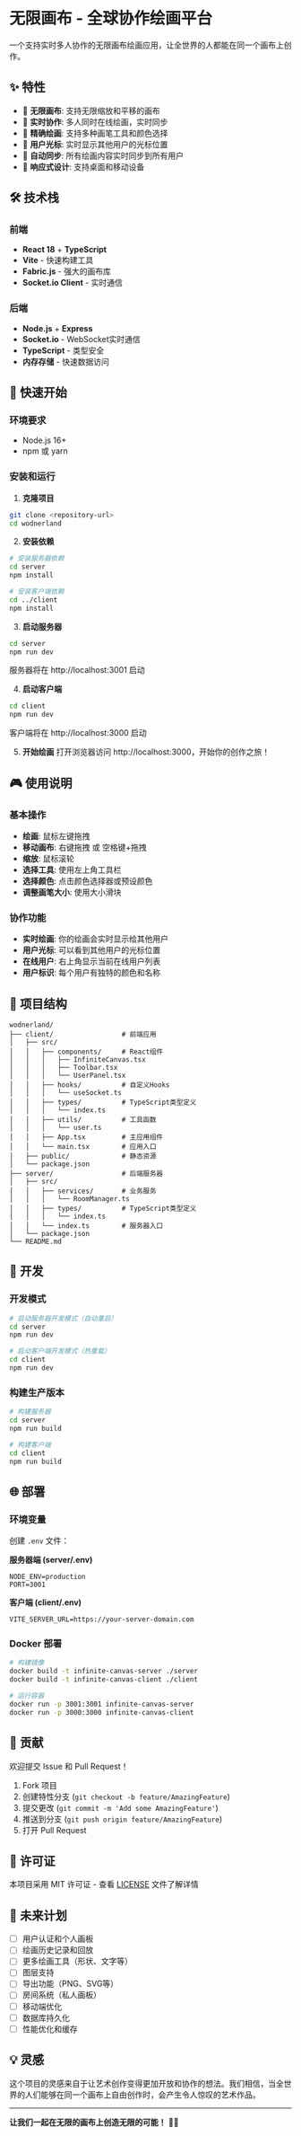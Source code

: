 # 无限画布 - 全球协作绘画平台

一个支持实时多人协作的无限画布绘画应用，让全世界的人都能在同一个画布上创作。

## ✨ 特性

- 🎨 **无限画布**: 支持无限缩放和平移的画布
- 👥 **实时协作**: 多人同时在线绘画，实时同步
- 🎯 **精确绘画**: 支持多种画笔工具和颜色选择
- 👀 **用户光标**: 实时显示其他用户的光标位置
- 🔄 **自动同步**: 所有绘画内容实时同步到所有用户
- 📱 **响应式设计**: 支持桌面和移动设备

## 🛠️ 技术栈

### 前端
- **React 18** + **TypeScript**
- **Vite** - 快速构建工具
- **Fabric.js** - 强大的画布库
- **Socket.io Client** - 实时通信

### 后端
- **Node.js** + **Express**
- **Socket.io** - WebSocket实时通信
- **TypeScript** - 类型安全
- **内存存储** - 快速数据访问

## 🚀 快速开始

### 环境要求
- Node.js 16+
- npm 或 yarn

### 安装和运行

1. **克隆项目**
```bash
git clone <repository-url>
cd wodnerland
```

2. **安装依赖**
```bash
# 安装服务器依赖
cd server
npm install

# 安装客户端依赖
cd ../client
npm install
```

3. **启动服务器**
```bash
cd server
npm run dev
```
服务器将在 http://localhost:3001 启动

4. **启动客户端**
```bash
cd client
npm run dev
```
客户端将在 http://localhost:3000 启动

5. **开始绘画**
打开浏览器访问 http://localhost:3000，开始你的创作之旅！

## 🎮 使用说明

### 基本操作
- **绘画**: 鼠标左键拖拽
- **移动画布**: 右键拖拽 或 空格键+拖拽
- **缩放**: 鼠标滚轮
- **选择工具**: 使用左上角工具栏
- **选择颜色**: 点击颜色选择器或预设颜色
- **调整画笔大小**: 使用大小滑块

### 协作功能
- **实时绘画**: 你的绘画会实时显示给其他用户
- **用户光标**: 可以看到其他用户的光标位置
- **在线用户**: 右上角显示当前在线用户列表
- **用户标识**: 每个用户有独特的颜色和名称

## 📁 项目结构

```
wodnerland/
├── client/                 # 前端应用
│   ├── src/
│   │   ├── components/     # React组件
│   │   │   ├── InfiniteCanvas.tsx
│   │   │   ├── Toolbar.tsx
│   │   │   └── UserPanel.tsx
│   │   ├── hooks/          # 自定义Hooks
│   │   │   └── useSocket.ts
│   │   ├── types/          # TypeScript类型定义
│   │   │   └── index.ts
│   │   ├── utils/          # 工具函数
│   │   │   └── user.ts
│   │   ├── App.tsx         # 主应用组件
│   │   └── main.tsx        # 应用入口
│   ├── public/             # 静态资源
│   └── package.json
├── server/                 # 后端服务器
│   ├── src/
│   │   ├── services/       # 业务服务
│   │   │   └── RoomManager.ts
│   │   ├── types/          # TypeScript类型定义
│   │   │   └── index.ts
│   │   └── index.ts        # 服务器入口
│   └── package.json
└── README.md
```

## 🔧 开发

### 开发模式
```bash
# 启动服务器开发模式（自动重启）
cd server
npm run dev

# 启动客户端开发模式（热重载）
cd client
npm run dev
```

### 构建生产版本
```bash
# 构建服务器
cd server
npm run build

# 构建客户端
cd client
npm run build
```

## 🌐 部署

### 环境变量
创建 `.env` 文件：

**服务器端 (server/.env)**
```
NODE_ENV=production
PORT=3001
```

**客户端 (client/.env)**
```
VITE_SERVER_URL=https://your-server-domain.com
```

### Docker 部署
```bash
# 构建镜像
docker build -t infinite-canvas-server ./server
docker build -t infinite-canvas-client ./client

# 运行容器
docker run -p 3001:3001 infinite-canvas-server
docker run -p 3000:3000 infinite-canvas-client
```

## 🤝 贡献

欢迎提交 Issue 和 Pull Request！

1. Fork 项目
2. 创建特性分支 (`git checkout -b feature/AmazingFeature`)
3. 提交更改 (`git commit -m 'Add some AmazingFeature'`)
4. 推送到分支 (`git push origin feature/AmazingFeature`)
5. 打开 Pull Request

## 📝 许可证

本项目采用 MIT 许可证 - 查看 [LICENSE](LICENSE) 文件了解详情

## 🎯 未来计划

- [ ] 用户认证和个人画板
- [ ] 绘画历史记录和回放
- [ ] 更多绘画工具（形状、文字等）
- [ ] 图层支持
- [ ] 导出功能（PNG、SVG等）
- [ ] 房间系统（私人画板）
- [ ] 移动端优化
- [ ] 数据库持久化
- [ ] 性能优化和缓存

## 💡 灵感

这个项目的灵感来自于让艺术创作变得更加开放和协作的想法。我们相信，当全世界的人们能够在同一个画布上自由创作时，会产生令人惊叹的艺术作品。

---

**让我们一起在无限的画布上创造无限的可能！** 🎨✨ 